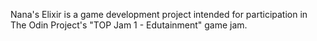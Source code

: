 Nana's Elixir is a game development project intended for participation in The Odin Project's "TOP Jam 1 - Edutainment" game jam.
